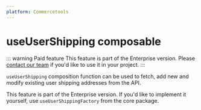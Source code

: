 ```yaml
---
platform: Commercetools
---
```


# useUserShipping composable

::: warning Paid feature
This feature is part of the Enterprise version. Please [contact our team](https://www.vuestorefront.io/contact/sales) if you'd like to use it in your project.
:::

`useUserShipping` composition function can be used to fetch, add new and modify existing user shipping addresses from the API.

This feature is part of the Enterprise version. If you'd like to implement it yourself, use `useUserShippingFactory` from the core package.
